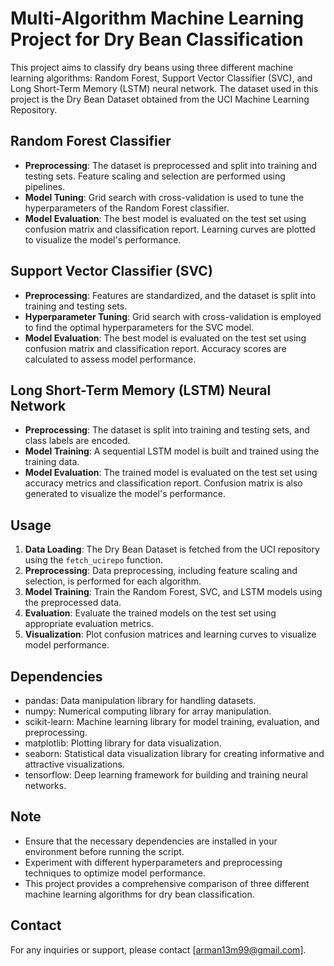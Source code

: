 # Multi-Algorithm Machine Learning Project for Dry Bean Classification

This project aims to classify dry beans using three different machine learning algorithms: Random Forest, Support Vector Classifier (SVC), and Long Short-Term Memory (LSTM) neural network. The dataset used in this project is the Dry Bean Dataset obtained from the UCI Machine Learning Repository.

## Random Forest Classifier
- **Preprocessing**: The dataset is preprocessed and split into training and testing sets. Feature scaling and selection are performed using pipelines.
- **Model Tuning**: Grid search with cross-validation is used to tune the hyperparameters of the Random Forest classifier.
- **Model Evaluation**: The best model is evaluated on the test set using confusion matrix and classification report. Learning curves are plotted to visualize the model's performance.

## Support Vector Classifier (SVC)
- **Preprocessing**: Features are standardized, and the dataset is split into training and testing sets.
- **Hyperparameter Tuning**: Grid search with cross-validation is employed to find the optimal hyperparameters for the SVC model.
- **Model Evaluation**: The best model is evaluated on the test set using confusion matrix and classification report. Accuracy scores are calculated to assess model performance.

## Long Short-Term Memory (LSTM) Neural Network
- **Preprocessing**: The dataset is split into training and testing sets, and class labels are encoded.
- **Model Training**: A sequential LSTM model is built and trained using the training data.
- **Model Evaluation**: The trained model is evaluated on the test set using accuracy metrics and classification report. Confusion matrix is also generated to visualize the model's performance.

## Usage
1. **Data Loading**: The Dry Bean Dataset is fetched from the UCI repository using the `fetch_ucirepo` function.
2. **Preprocessing**: Data preprocessing, including feature scaling and selection, is performed for each algorithm.
3. **Model Training**: Train the Random Forest, SVC, and LSTM models using the preprocessed data.
4. **Evaluation**: Evaluate the trained models on the test set using appropriate evaluation metrics.
5. **Visualization**: Plot confusion matrices and learning curves to visualize model performance.

## Dependencies
- pandas: Data manipulation library for handling datasets.
- numpy: Numerical computing library for array manipulation.
- scikit-learn: Machine learning library for model training, evaluation, and preprocessing.
- matplotlib: Plotting library for data visualization.
- seaborn: Statistical data visualization library for creating informative and attractive visualizations.
- tensorflow: Deep learning framework for building and training neural networks.

## Note
- Ensure that the necessary dependencies are installed in your environment before running the script.
- Experiment with different hyperparameters and preprocessing techniques to optimize model performance.
- This project provides a comprehensive comparison of three different machine learning algorithms for dry bean classification.

## Contact
For any inquiries or support, please contact [arman13m99@gmail.com].
